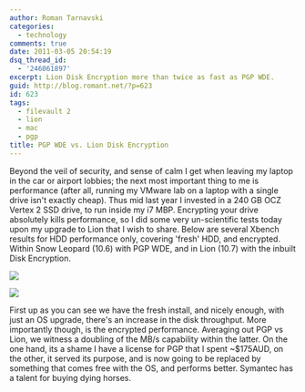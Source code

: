 ```yaml
---
author: Roman Tarnavski
categories:
  - technology
comments: true
date: 2011-03-05 20:54:19
dsq_thread_id:
  - '246061897'
excerpt: Lion Disk Encryption more than twice as fast as PGP WDE.
guid: http://blog.romant.net/?p=623
id: 623
tags:
  - filevault 2
  - lion
  - mac
  - pgp
title: PGP WDE vs. Lion Disk Encryption
---
```


Beyond the veil of security, and sense of calm I get when leaving my laptop in the car or airport lobbies; the next most important thing to me is performance (after all, running my VMware lab on a laptop with a single drive isn't exactly cheap). Thus mid last year I invested in a 240 GB OCZ Vertex 2 SSD drive, to run inside my i7 MBP. Encrypting your drive absolutely kills performance, so I did some very un-scientific tests today upon my upgrade to Lion that I wish to share. Below are several Xbench results for HDD performance only, covering 'fresh' HDD, and encrypted. Within Snow Leopard (10.6) with PGP WDE, and in Lion (10.7) with the inbuilt Disk Encryption.  

![](/images/2011/03/p_fresh.png)

![](/images/2011/03/p_enc.png)

First up as you can see we have the fresh install, and nicely enough, with just an OS upgrade, there's an increase in the disk throughput. More importantly though, is the encrypted performance. Averaging out PGP vs Lion, we witness a doubling of the MB/s capability within the latter. On the one hand, its a shame I have a license for PGP that I spent ~$175AUD, on the other, it served its purpose, and is now going to be replaced by something that comes free with the OS, and performs better. Symantec has a talent for buying dying horses.